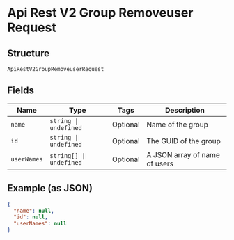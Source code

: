 
# Api Rest V2 Group Removeuser Request

## Structure

`ApiRestV2GroupRemoveuserRequest`

## Fields

| Name | Type | Tags | Description |
|  --- | --- | --- | --- |
| `name` | `string \| undefined` | Optional | Name of the group |
| `id` | `string \| undefined` | Optional | The GUID of the group |
| `userNames` | `string[] \| undefined` | Optional | A JSON array of name of users |

## Example (as JSON)

```json
{
  "name": null,
  "id": null,
  "userNames": null
}
```

